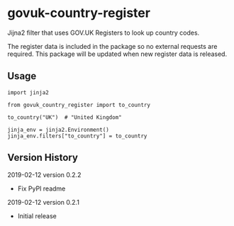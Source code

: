 # govuk-country-register

Jijna2 filter that uses GOV.UK Registers to look up country codes.

The register data is included in the package so no external requests are required.
This package will be updated when new register data is released.

## Usage

```
import jinja2

from govuk_country_register import to_country

to_country("UK")  # "United Kingdom"

jinja_env = jinja2.Environment()
jinja_env.filters["to_country"] = to_country
```

## Version History

2019-02-12 version 0.2.2

- Fix PyPI readme

2019-02-12 version 0.2.1

- Initial release
